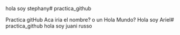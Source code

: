 



hola soy stephany# practica_github

Practica gitHub
Aca iria el nombre? o un Hola Mundo?
Hola soy Ariel# practica_github
hola soy juani russo
